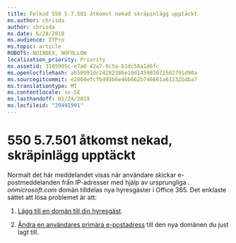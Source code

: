 ```yaml
---
title: Felkod 550 5.7.501 åtkomst nekad skräpinlägg upptäckt
ms.author: chrisda
author: chrisda
ms.date: 6/28/2018
ms.audience: ITPro
ms.topic: article
ROBOTS: NOINDEX, NOFOLLOW
localization_priority: Priority
ms.assetid: 3105905c-e7a0-42a7-9c5a-61dc56a1d6fc
ms.openlocfilehash: ab50991dc24282386e10d145983072502791d90a
ms.sourcegitcommit: e2864efcfb493b6e46b662b746661a61232bdba7
ms.translationtype: MT
ms.contentlocale: sv-SE
ms.lasthandoff: 01/24/2019
ms.locfileid: "29491991"
---
```

# <a name="550-57501-access-denied-spam-abuse-detected"></a>550 5.7.501 åtkomst nekad, skräpinlägg upptäckt

Normalt det här meddelandet visas när användare skickar e-postmeddelanden från IP-adresser med hjälp av ursprungliga *. onmicrosoft.com* domän tilldelas nya hyresgäster i Office 365. Det enklaste sättet att lösa problemet är att: 
  
1. [Lägg till en domän till din hyresgäst](https://support.office.com/article/6383f56d-3d09-4dcb-9b41-b5f5a5efd611.aspx).
    
2. [Ändra en användares primära e-postadress](https://support.office.com/article/fb5ac074-e203-4e1f-9843-b9d1a3e03297.aspx) till den nya domänen du just lagt till. 
    

